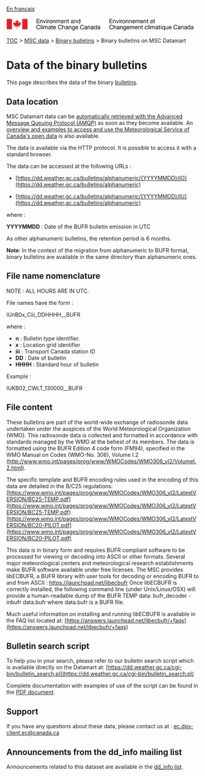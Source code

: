 [En français](readme_bulletinsbufr-datamart_fr.md)

![ECCC logo](../../img_eccc-logo.png)

[TOC](../../readme_en.md) > [MSC data](../readme_en.md) > [Binary bulletins](readme_bulletins_en.md) > Binary bulletins on MSC Datamart

# Data of the binary bulletins 

This page describes the data of the binary [bulletins](readme_bulletins_en.md).

## Data location

MSC Datamart data can be [automatically retrieved with the Advanced Message Queuing Protocol (AMQP)](../../msc-datamart/amqp_en.md) as soon as they become available. An [overview and examples to access and use the Meteorological Service of Canada's open data](../../usage/readme_en.md) is also available.

The data is available via the HTTP protocol. It is possible to access it with a standard browser. 

The data can be accessed at the following URLs :

* [https://dd.weather.gc.ca/bulletins/alphanumeric/{YYYYMMDD}/IO](https://dd.weather.gc.ca/bulletins/alphanumeric)

* [https://dd.weather.gc.ca/bulletins/alphanumeric/{YYYYMMDD}/IU](https://dd.weather.gc.ca/bulletins/alphanumeric)

where :

__YYYYMMDD__ : Date of the BUFR bulletin emission in UTC

As other alphanumeric bulletins, the retention period is 6 months.

__Note__: In the context of the migration from alphanumeric to BUFR format, binary bulletins are available in the same directory than alphanumeric ones.

## File name nomenclature 

NOTE : ALL HOURS ARE IN UTC.

File  names have the form :

IUnB0x_Ciii_DDHHHH__BUFR

where :

* __n__ : Bulletin type identifier. 
* __x__ : Location grid identifier 
* __iii__ : Transport Canada station ID
* __DD__ : Date of bulletin
* __HHHH__ : Standard hour of bulletin

Example :

IUKB02_CWLT_130000__BUFR

## File content

These bulletins are part of the world-wide exchange of radiosonde data undertaken under the auspices of the World Meteorological Organization (WMO).
This radiosonde data is collected and formatted in accordance with standards managed by the WMO at the behest of its members. The data is formatted 
using the BUFR Edition 4 code form (FM94), specified in the WMO Manual on Codes (WMO-No. 306), Volume I.2 
[(http://www.wmo.int/pages/prog/www/WMOCodes/WMO306_vI2/VolumeI.2.html)](https://www.wmo.int/pages/prog/www/WMOCodes/WMO306_vI2/VolumeI.2.html).
  
The specific template and BUFR encoding rules used in the encoding of this data are detailed in the B/C25 regulations: 
[https://www.wmo.int/pages/prog/www/WMOCodes/WMO306_vI2/LatestVERSION/BC25-TEMP.pdf](https://www.wmo.int/pages/prog/www/WMOCodes/WMO306_vI2/LatestVERSION/BC25-TEMP.pdf)
[https://www.wmo.int/pages/prog/www/WMOCodes/WMO306_vI2/LatestVERSION/BC20-PILOT.pdf](https://www.wmo.int/pages/prog/www/WMOCodes/WMO306_vI2/LatestVERSION/BC20-PILOT.pdf)

This data is in binary form and requires BUFR compliant software to be processed for viewing or decoding into ASCII or other formats. Several major 
meteorological centers and meteorological research establishments make BUFR software available under free licenses. 
The MSC provides libECBUFR, a BUFR library with user tools for decoding or encoding BUFR to and from ASCII : https://launchpad.net/libecbufr
Once libECBUFR is correctly installed, the following command line (under Unix/Linux/OSX) will provide a human-readable dump of the BUFR TEMP data: 
bufr_decoder -inbufr data.bufr 
where data.bufr is a BUFR file.

Much useful information on installing and running libECBUFR is available in the FAQ list located at: 
[https://answers.launchpad.net/libecbufr/+faqs](https://answers.launchpad.net/libecbufr/+faqs)

## Bulletin search script

To help you in your search, please refer to our bulletin search script which is available directly on the Datamart at:
[https://dd.weather.gc.ca/cgi-bin/bulletin_search.pl](https://dd.weather.gc.ca/cgi-bin/bulletin_search.pl)

Complete documentation with examples of use of the script can be found in the [PDF document](https://collaboration.cmc.ec.gc.ca/cmc/cmos/public_doc/msc-data/bulletins/CMC_Bulletin_Search_Help_en.pdf).

## Support

If you have any questions about these data, please contact us at : [ec.dps-client.ec@canada.ca](mailto:ec.dps-client.ec@canada.ca)

## Announcements from the dd_info mailing list 

Announcements related to this dataset are available in the [dd_info list](https://lists.ec.gc.ca/cgi-bin/mailman/listinfo/dd_info).

